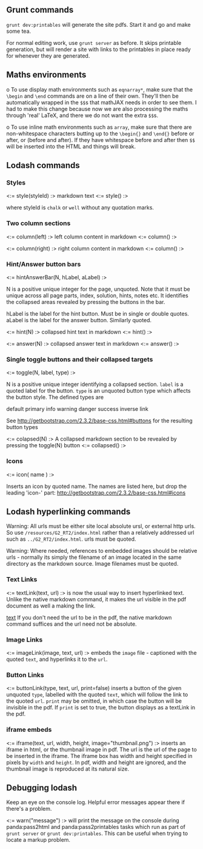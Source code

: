 ## Grunt commands

`grunt dev:printables` will generate the site pdfs. Start it and go and make some tea.

For normal editing work, use `grunt server` as before. It skips printable generation, but will render a site with links to the printables in place ready for whenever they are generated.

## Maths environments
o To use display math environments such as `eqnarray*`, make sure that the `\begin` and `\end` commands are on a line of their own. They'll then be automatically wrapped in the `$$`s that mathJAX needs in order to see them. I had to make this change because now we are also processing the maths through 'real' LaTeX, and there we do not want the extra `$$`s.

o To use inline math environments such as `array`, make sure that there are non-whitespace characters butting up to the `\begin{}` and `\end{}` before or after, or (before and after). If they have whitespace before and after then `$$` will be inserted into the HTML and things will break.

## Lodash commands

### Styles
<:= style(styleId) :> 
  markdown text
<:= style() :>

where styleId is `chalk` or `well` without any quotation marks.

### Two column sections
<:= column(left) :>
  left column content in markdown
<:= column() :>

<:= column(right) :>
  right column content in markdown
<:= column() :>

### Hint/Answer button bars

<:= hintAnswerBar(N, hLabel, aLabel) :>

N is a positive unique integer for the page, unquoted. Note that it must be unique across all page parts, index, solution, hints, notes etc. It identifies the collapsed areas revealed by pressing the buttons in the bar.

hLabel is the label for the hint button. Must be in single or double quotes.
aLabel is the label for the answer button. Similarly quoted.

<:= hint(N) :>
  collapsed hint text in markdown
<:= hint() :>

<:= answer(N) :>
  collapsed answer text in markdown
<:= answer() :>

### Single toggle buttons and their collapsed targets

<:= toggle(N, label, type) :>

N is a positive unique integer identifying a collapsed section.
`label` is a quoted label for the button.
`type` is an unquoted button type which affects the button style. The defined types are

  default
  primary
  info
  warning
  danger
  success
  inverse
  link

See http://getbootstrap.com/2.3.2/base-css.html#buttons for the resulting button types

<:= colapsed(N) :>
  A collapsed markdown section to be revealed by pressing the toggle(N) button
<:= collapsed() :>

### Icons

<:= icon( name ) :>

Inserts an icon by quoted name. The names are listed here, but drop the leading 'icon-' part:
http://getbootstrap.com/2.3.2/base-css.html#icons

## Lodash hyperlinking commands

Warning: All urls must be either site local absolute ursl, or external http urls. So use `/resources/G2_RT2/index.html` rather than a relatively addressed url such as `../G2_RT2/index.html`. urls must be quoted.

Warning: Where needed, references to embedded images should be relative urls - normally its simply the filename of an image located in the same directory as the markdown source. Image filenames must be quoted.

### Text Links

<:= textLink(text, url) :> is now the usual way to insert hyperlinked text. Unlike the native markdown command,  it makes the url visible in the pdf document as well a making the link. 

[text](url)
If you don't need the url to be in the pdf, the native markdown command suffices and the url need not be absolute.

### Image Links

<:= imageLink(image, text, url) :> embeds the `image` file - captioned with the quoted `text`, and hyperlinks it to the `url`.

### Button Links

<:= buttonLink(type, text, url, print=false) inserts a button of the given unquoted `type`, labelled with the quoted `text`, which will follow the link to the quoted `url`. `print` may be omitted, in which case the button will be invisible in the pdf. If `print` is set to true, the button displays as a textLink in the pdf.

### iframe embeds

<:= iframe(text, url, width, height, image="thumbnail.png") :> inserts an iframe in html, or the thumbnail image in pdf. The url is the url of the page to be inserted in the iframe. The iframe box has width and height specified in pixels by `width` and `height`. In pdf, width and height are ignored, and the thumbnail image is reproduced at its natural size.

## Debugging lodash

Keep an eye on the console log. Helpful error messages appear there if there's a problem.

<:= warn("message") :> will print the message on the console during panda:pass2html and panda:pass2printables tasks which run as part of `grunt server` or `grunt dev:printables`. This can be useful when trying to locate a markup problem.

